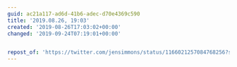 ```yaml
---
guid: ac21a117-ad6d-41b6-adec-d70e4369c590
title: '2019.08.26, 19:03'
created: '2019-08-26T17:03:02+00:00'
changed: '2019-09-24T07:19:01+00:00'


repost_of: 'https://twitter.com/jensimmons/status/1166021257084768256?s=20'
---
```


